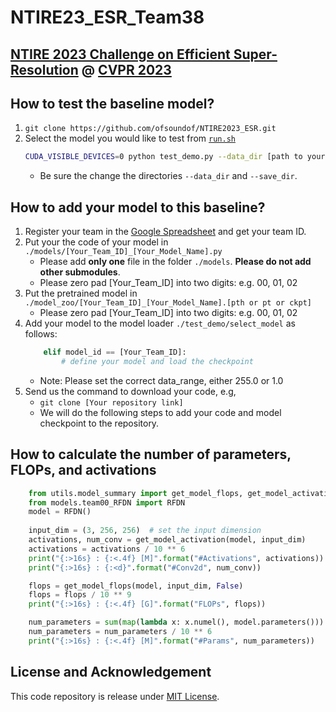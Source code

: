 # NTIRE23_ESR_Team38

## [NTIRE 2023 Challenge on Efficient Super-Resolution](https://cvlai.net/ntire/2023/) @ [CVPR 2023](https://cvpr2023.thecvf.com/)

## How to test the baseline model?

1. `git clone https://github.com/ofsoundof/NTIRE2023_ESR.git`
2. Select the model you would like to test from [`run.sh`](./run.sh)
    ```bash
    CUDA_VISIBLE_DEVICES=0 python test_demo.py --data_dir [path to your data dir] --save_dir [path to your save dir] --model_id 0
    ```
    - Be sure the change the directories `--data_dir` and `--save_dir`.
   
## How to add your model to this baseline?
1. Register your team in the [Google Spreadsheet](https://docs.google.com/spreadsheets/d/1oekPThh5mq9qKax0hPZiQSHlqTjaoQa-IBfrQkwN7gk/edit?usp=sharing) and get your team ID.
2. Put your the code of your model in `./models/[Your_Team_ID]_[Your_Model_Name].py`
   - Please add **only one** file in the folder `./models`. **Please do not add other submodules**.
   - Please zero pad [Your_Team_ID] into two digits: e.g. 00, 01, 02 
3. Put the pretrained model in `./model_zoo/[Your_Team_ID]_[Your_Model_Name].[pth or pt or ckpt]`
   - Please zero pad [Your_Team_ID] into two digits: e.g. 00, 01, 02  
4. Add your model to the model loader `./test_demo/select_model` as follows:
    ```python
        elif model_id == [Your_Team_ID]:
            # define your model and load the checkpoint
    ```
   - Note: Please set the correct data_range, either 255.0 or 1.0
5. Send us the command to download your code, e.g, 
   - `git clone [Your repository link]`
   - We will do the following steps to add your code and model checkpoint to the repository.
   
## How to calculate the number of parameters, FLOPs, and activations

```python
    from utils.model_summary import get_model_flops, get_model_activation
    from models.team00_RFDN import RFDN
    model = RFDN()
    
    input_dim = (3, 256, 256)  # set the input dimension
    activations, num_conv = get_model_activation(model, input_dim)
    activations = activations / 10 ** 6
    print("{:>16s} : {:<.4f} [M]".format("#Activations", activations))
    print("{:>16s} : {:<d}".format("#Conv2d", num_conv))

    flops = get_model_flops(model, input_dim, False)
    flops = flops / 10 ** 9
    print("{:>16s} : {:<.4f} [G]".format("FLOPs", flops))

    num_parameters = sum(map(lambda x: x.numel(), model.parameters()))
    num_parameters = num_parameters / 10 ** 6
    print("{:>16s} : {:<.4f} [M]".format("#Params", num_parameters))
```

## License and Acknowledgement
This code repository is release under [MIT License](LICENSE). 
